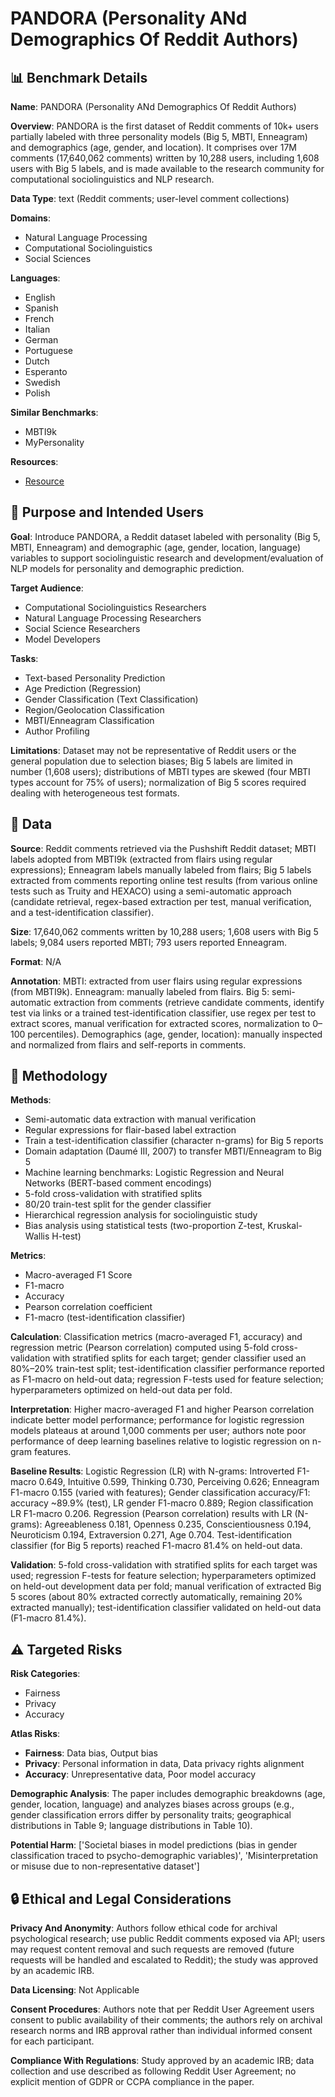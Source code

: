 # PANDORA (Personality ANd Demographics Of Reddit Authors)

## 📊 Benchmark Details

**Name**: PANDORA (Personality ANd Demographics Of Reddit Authors)

**Overview**: PANDORA is the first dataset of Reddit comments of 10k+ users partially labeled with three personality models (Big 5, MBTI, Enneagram) and demographics (age, gender, and location). It comprises over 17M comments (17,640,062 comments) written by 10,288 users, including 1,608 users with Big 5 labels, and is made available to the research community for computational sociolinguistics and NLP research.

**Data Type**: text (Reddit comments; user-level comment collections)

**Domains**:
- Natural Language Processing
- Computational Sociolinguistics
- Social Sciences

**Languages**:
- English
- Spanish
- French
- Italian
- German
- Portuguese
- Dutch
- Esperanto
- Swedish
- Polish

**Similar Benchmarks**:
- MBTI9k
- MyPersonality

**Resources**:
- [Resource](https://psy.takelab.fer.hr)

## 🎯 Purpose and Intended Users

**Goal**: Introduce PANDORA, a Reddit dataset labeled with personality (Big 5, MBTI, Enneagram) and demographic (age, gender, location, language) variables to support sociolinguistic research and development/evaluation of NLP models for personality and demographic prediction.

**Target Audience**:
- Computational Sociolinguistics Researchers
- Natural Language Processing Researchers
- Social Science Researchers
- Model Developers

**Tasks**:
- Text-based Personality Prediction
- Age Prediction (Regression)
- Gender Classification (Text Classification)
- Region/Geolocation Classification
- MBTI/Enneagram Classification
- Author Profiling

**Limitations**: Dataset may not be representative of Reddit users or the general population due to selection biases; Big 5 labels are limited in number (1,608 users); distributions of MBTI types are skewed (four MBTI types account for 75% of users); normalization of Big 5 scores required dealing with heterogeneous test formats.

## 💾 Data

**Source**: Reddit comments retrieved via the Pushshift Reddit dataset; MBTI labels adopted from MBTI9k (extracted from flairs using regular expressions); Enneagram labels manually labeled from flairs; Big 5 labels extracted from comments reporting online test results (from various online tests such as Truity and HEXACO) using a semi-automatic approach (candidate retrieval, regex-based extraction per test, manual verification, and a test-identification classifier).

**Size**: 17,640,062 comments written by 10,288 users; 1,608 users with Big 5 labels; 9,084 users reported MBTI; 793 users reported Enneagram.

**Format**: N/A

**Annotation**: MBTI: extracted from user flairs using regular expressions (from MBTI9k). Enneagram: manually labeled from flairs. Big 5: semi-automatic extraction from comments (retrieve candidate comments, identify test via links or a trained test-identification classifier, use regex per test to extract scores, manual verification for extracted scores, normalization to 0–100 percentiles). Demographics (age, gender, location): manually inspected and normalized from flairs and self-reports in comments.

## 🔬 Methodology

**Methods**:
- Semi-automatic data extraction with manual verification
- Regular expressions for flair-based label extraction
- Train a test-identification classifier (character n-grams) for Big 5 reports
- Domain adaptation (Daumé III, 2007) to transfer MBTI/Enneagram to Big 5
- Machine learning benchmarks: Logistic Regression and Neural Networks (BERT-based comment encodings)
- 5-fold cross-validation with stratified splits
- 80/20 train-test split for the gender classifier
- Hierarchical regression analysis for sociolinguistic study
- Bias analysis using statistical tests (two-proportion Z-test, Kruskal-Wallis H-test)

**Metrics**:
- Macro-averaged F1 Score
- F1-macro
- Accuracy
- Pearson correlation coefficient
- F1-macro (test-identification classifier)

**Calculation**: Classification metrics (macro-averaged F1, accuracy) and regression metric (Pearson correlation) computed using 5-fold cross-validation with stratified splits for each target; gender classifier used an 80%–20% train-test split; test-identification classifier performance reported as F1-macro on held-out data; regression F-tests used for feature selection; hyperparameters optimized on held-out data per fold.

**Interpretation**: Higher macro-averaged F1 and higher Pearson correlation indicate better model performance; performance for logistic regression models plateaus at around 1,000 comments per user; authors note poor performance of deep learning baselines relative to logistic regression on n-gram features.

**Baseline Results**: Logistic Regression (LR) with N-grams: Introverted F1-macro 0.649, Intuitive 0.599, Thinking 0.730, Perceiving 0.626; Enneagram F1-macro 0.155 (varied with features); Gender classification accuracy/F1: accuracy ~89.9% (test), LR gender F1-macro 0.889; Region classification LR F1-macro 0.206. Regression (Pearson correlation) results with LR (N-grams): Agreeableness 0.181, Openness 0.235, Conscientiousness 0.194, Neuroticism 0.194, Extraversion 0.271, Age 0.704. Test-identification classifier (for Big 5 reports) reached F1-macro 81.4% on held-out data.

**Validation**: 5-fold cross-validation with stratified splits for each target was used; regression F-tests for feature selection; hyperparameters optimized on held-out development data per fold; manual verification of extracted Big 5 scores (about 80% extracted correctly automatically, remaining 20% extracted manually); test-identification classifier validated on held-out data (F1-macro 81.4%).

## ⚠️ Targeted Risks

**Risk Categories**:
- Fairness
- Privacy
- Accuracy

**Atlas Risks**:
- **Fairness**: Data bias, Output bias
- **Privacy**: Personal information in data, Data privacy rights alignment
- **Accuracy**: Unrepresentative data, Poor model accuracy

**Demographic Analysis**: The paper includes demographic breakdowns (age, gender, location, language) and analyzes biases across groups (e.g., gender classification errors differ by personality traits; geographical distributions in Table 9; language distributions in Table 10).

**Potential Harm**: ['Societal biases in model predictions (bias in gender classification traced to psycho-demographic variables)', 'Misinterpretation or misuse due to non-representative dataset']

## 🔒 Ethical and Legal Considerations

**Privacy And Anonymity**: Authors follow ethical code for archival psychological research; use public Reddit comments exposed via API; users may request content removal and such requests are removed (future requests will be handled and escalated to Reddit); the study was approved by an academic IRB.

**Data Licensing**: Not Applicable

**Consent Procedures**: Authors note that per Reddit User Agreement users consent to public availability of their comments; the authors rely on archival research norms and IRB approval rather than individual informed consent for each participant.

**Compliance With Regulations**: Study approved by an academic IRB; data collection and use described as following Reddit User Agreement; no explicit mention of GDPR or CCPA compliance in the paper.
